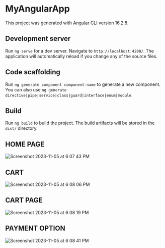 # MyAngularApp

This project was generated with [Angular CLI](https://github.com/angular/angular-cli) version 16.2.8.

## Development server

Run `ng serve` for a dev server. Navigate to `http://localhost:4200/`. The application will automatically reload if you change any of the source files.

## Code scaffolding

Run `ng generate component component-name` to generate a new component. You can also use `ng generate directive|pipe|service|class|guard|interface|enum|module`.

## Build

Run `ng build` to build the project. The build artifacts will be stored in the `dist/` directory.

## HOME PAGE
![Screenshot 2023-11-05 at 6 07 43 PM](https://github.com/jessy521/e-commerce-angular/assets/77335488/12c11c62-93d6-4914-9c64-af3f4852ada7)

## CART
![Screenshot 2023-11-05 at 6 08 06 PM](https://github.com/jessy521/e-commerce-angular/assets/77335488/69491f6e-0202-4e62-bfa7-32eb7ef4b5ef)

## CART PAGE
![Screenshot 2023-11-05 at 6 08 19 PM](https://github.com/jessy521/e-commerce-angular/assets/77335488/9c998756-3970-4f48-b418-2daf2e29f667)

## PAYMENT OPTION
![Screenshot 2023-11-05 at 6 08 41 PM](https://github.com/jessy521/e-commerce-angular/assets/77335488/d2d785bf-cf8b-4c13-9ff2-af0e084bb470)


